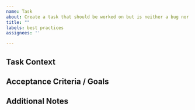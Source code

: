 ```yaml
---
name: Task
about: Create a task that should be worked on but is neither a bug nor enhancement
title: ""
labels: best practices
assignees: ''

---
```


## Task Context
<!---
A clear and concise description of what the task is.
-->

## Acceptance Criteria / Goals
<!---
A list of acceptance criteria and/or goals that need to be fulfilled
in order to consider this task completed.
-->


## Additional Notes
<!---
Add any other notes regarding the task if needed.
-->
